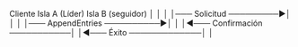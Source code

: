 Cliente                Isla A (Líder)               Isla B (seguidor)
   │                        │                             │
   │─── Solicitud ─────────▶│                             │
   │                        │─── AppendEntries ──────────▶│
   │                        │◀─── Confirmación ───────────│
   │◀─── Éxito ─────────────│                             │
